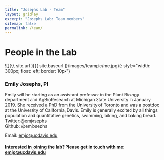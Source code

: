 ```yaml
---
title: "Josephs Lab - Team"
layout: gridlay
excerpt: "Josephs Lab: Team members"
sitemap: false
permalink: /team/
---
```


# People in the Lab



![]({{ site.url }}{{ site.baseurl }}/images/teampic/me.jpg){: style="width: 300px; float: left; border: 10px"}
### Emily Josephs, PI

Emily will be starting as an assistant professor in the Plant Biology department and AgBioResearch at Michigan State University in January 2019. She received a PhD from the University of Toronto and was a postdoc at the University of California, Davis. Emily is generally excited by all things population and quantitative genetics, swimming, biking, and baking bread. 
Twitter:[@emjosephs](https://twitter.com/emjosephs)  
Github: [@emjosephs](https://github.com/emjosephs/)

Email: emjo@ucdavis.edu






#### Interested in joining the lab? Please get in touch with me: emjo@ucdavis.edu







